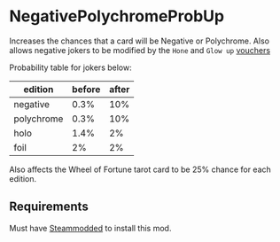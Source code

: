 # NegativePolychromeProbUp
Increases the chances that a card will be Negative or Polychrome. Also allows negative jokers to be modified by the `Hone` and `Glow up` [vouchers](https://balatrogame.fandom.com/wiki/Vouchers)

Probability table for jokers below:

| edition    | before | after |
|------------|--------|-------|
| negative   | 0.3%   | 10%   |
| polychrome | 0.3%   | 10%   |
| holo       | 1.4%   | 2%    |
| foil       |  2%    | 2%    |

Also affects the Wheel of Fortune tarot card to be 25% chance for each edition.

## Requirements
Must have [Steammodded](https://github.com/Steamodded/smods) to install this mod.

